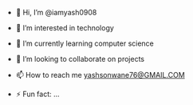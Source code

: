 - 👋 Hi, I’m @iamyash0908
- 👀 I’m interested in technology
- 🌱 I’m currently learning computer science
- 💞️ I’m looking to collaborate on projects
- 📫 How to reach me yashsonwane76@GMAIL.COM

- ⚡ Fun fact: ...

<!---
iamyash0908/iamyash0908 is a ✨ special ✨ repository because its `README.md` (this file) appears on your GitHub profile.
You can click the Preview link to take a look at your changes.
--->
